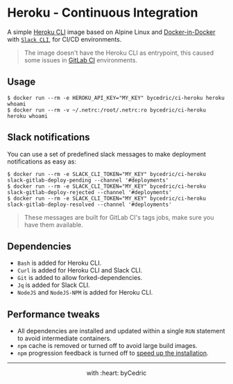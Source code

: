 # Heroku - Continuous Integration

A simple [Heroku CLI][1] image based on Alpine Linux and [Docker-in-Docker][2] with [`Slack CLI`][4], for CI/CD environments.

> The image doesn't have the Heroku CLI as entrypoint, this caused some issues in [GitLab CI][3] environments.

## Usage

```
$ docker run --rm -e HEROKU_API_KEY="MY_KEY" bycedric/ci-heroku heroku whoami
$ docker run --rm -v ~/.netrc:/root/.netrc:ro bycedric/ci-heroku heroku whoami
```

## Slack notifications

You can use a set of predefined slack messages to make deployment notifications as easy as:

```
$ docker run --rm -e SLACK_CLI_TOKEN="MY_KEY" bycedric/ci-heroku slack-gitlab-deploy-pending --channel '#deployments'
$ docker run --rm -e SLACK_CLI_TOKEN="MY_KEY" bycedric/ci-heroku slack-gitlab-deploy-rejected --channel '#deployments'
$ docker run --rm -e SLACK_CLI_TOKEN="MY_KEY" bycedric/ci-heroku slack-gitlab-deploy-resolved --channel '#deployments'
```

> These messages are built for GitLab CI's tags jobs, make sure you have them available.

## Dependencies

- `Bash` is added for Heroku CLI.
- `Curl` is added for Heroku CLI and Slack CLI.
- `Git` is added to allow forked-dependencies.
- `Jq` is added for Slack CLI.
- `NodeJS` and `NodeJS-NPM` is added for Heroku CLI.

## Performance tweaks

- All dependencies are installed and updated within a single `RUN` statement to avoid intermediate containers.
- `npm` cache is removed or turned off to avoid large build images.
- `npm` progression feedback is turned off to [speed up the installation][0].

--- ---

<p align="center">
    with :heart: byCedric
</p>

[0]: https://gist.github.com/GavinJoyce/4f81d0bf879dad6b203e
[1]: https://devcenter.heroku.com/articles/heroku-cli#standalone-installation
[2]: https://hub.docker.com/_/docker
[3]: https://docs.gitlab.com/ce/ci
[4]: https://github.com/rockymadden/slack-cli

